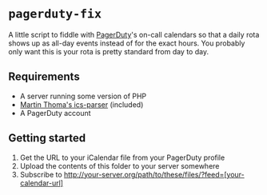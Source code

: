 `pagerduty-fix`
===============

A little script to fiddle with [PagerDuty](https://www.pagerduty.com)'s on-call calendars so that a daily rota shows up as all-day events instead of for the exact hours. You probably only want this is your rota is pretty standard from day to day.

Requirements
------------

- A server running some version of PHP
- [Martin Thoma's ics-parser](https://github.com/MartinThoma/ics-parser) (included)
- A PagerDuty account

Getting started
---------------

1. Get the URL to your iCalendar file from your PagerDuty profile
2. Upload the contents of this folder to your server somewhere
3. Subscribe to http://your-server.org/path/to/these/files/?feed=[your-calendar-url]
